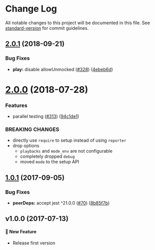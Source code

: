 # Change Log

All notable changes to this project will be documented in this file. See [standard-version](https://github.com/conventional-changelog/standard-version) for commit guidelines.

<a name="2.0.1"></a>
## [2.0.1](https://github.com/ikatyang/jest-playback/compare/v2.0.0...v2.0.1) (2018-09-21)


### Bug Fixes

* **play:** disable allowUnmocked ([#328](https://github.com/ikatyang/jest-playback/issues/328)) ([4ebeb6d](https://github.com/ikatyang/jest-playback/commit/4ebeb6d))



<a name="2.0.0"></a>
# [2.0.0](https://github.com/ikatyang/jest-playback/compare/v1.0.1...v2.0.0) (2018-07-28)


### Features

* parallel testing ([#313](https://github.com/ikatyang/jest-playback/issues/313)) ([94c1de1](https://github.com/ikatyang/jest-playback/commit/94c1de1))


### BREAKING CHANGES

- directly use `require` to setup instead of using `reporter`
- drop options
  - `playbacks` and `mode_env` are not configurable
  - completely dropped `debug`
  - moved `mode` to the setup API



<a name="1.0.1"></a>
## [1.0.1](https://github.com/ikatyang/jest-playback/compare/v1.0.0...v1.0.1) (2017-09-05)


### Bug Fixes

* **peerDeps:** accept jest ^21.0.0 ([#70](https://github.com/ikatyang/jest-playback/issues/70)) ([8b85f7b](https://github.com/ikatyang/jest-playback/commit/8b85f7b))



<a name="v1.0.0"></a>
## v1.0.0 (2017-07-13)

#### 🚀 New Feature
- Release first version
